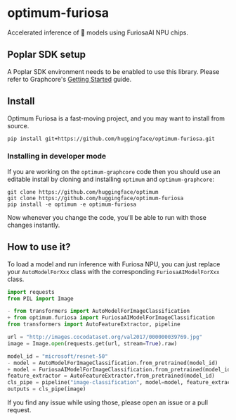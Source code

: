 # optimum-furiosa
Accelerated inference of 🤗 models using FuriosaAI NPU chips. 

## Poplar SDK setup
A Poplar SDK environment needs to be enabled to use this library. Please refer to Graphcore's [Getting Started](https://docs.graphcore.ai/en/latest/getting-started.html) guide.

## Install
Optimum Furiosa is a fast-moving project, and you may want to install from source.

`pip install git+https://github.com/huggingface/optimum-furiosa.git`

### Installing in developer mode

If you are working on the `optimum-graphcore` code then you should use an editable install
by cloning and installing `optimum` and `optimum-graphcore`:

```
git clone https://github.com/huggingface/optimum
git clone https://github.com/huggingface/optimum-furiosa
pip install -e optimum -e optimum-furiosa
```

Now whenever you change the code, you'll be able to run with those changes instantly.


## How to use it?
To load a model and run inference with Furiosa NPU, you can just replace your `AutoModelForXxx` class with the corresponding `FuriosaAIModelForXxx` class. 

```python
import requests
from PIL import Image

- from transformers import AutoModelForImageClassification
+ from optimum.furiosa import FuriosaAIModelForImageClassification
from transformers import AutoFeatureExtractor, pipeline

url = "http://images.cocodataset.org/val2017/000000039769.jpg"
image = Image.open(requests.get(url, stream=True).raw)

model_id = "microsoft/resnet-50"
- model = AutoModelForImageClassification.from_pretrained(model_id)
+ model = FuriosaAIModelForImageClassification.from_pretrained(model_id, export=True, input_shape_dict={"pixel_values": [1, 3, 224, 224]}, output_shape_dict={"logits": [1, 1000]},)
feature_extractor = AutoFeatureExtractor.from_pretrained(model_id)
cls_pipe = pipeline("image-classification", model=model, feature_extractor=feature_extractor)
outputs = cls_pipe(image)
```

If you find any issue while using those, please open an issue or a pull request.